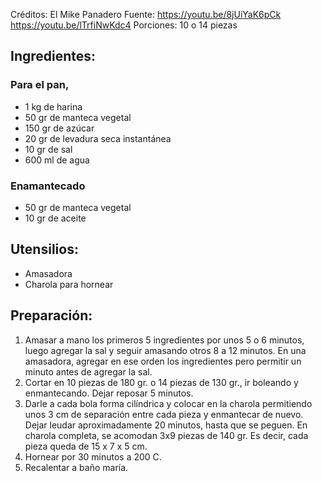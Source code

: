 
Créditos: El Mike Panadero
Fuente: https://youtu.be/8jUiYaK6pCk https://youtu.be/lTrfiNwKdc4
Porciones: 10 o 14 piezas

## Ingredientes:

### Para el pan,

- 1 kg de harina
- 50 gr de manteca vegetal
- 150 gr de azúcar
- 20 gr de levadura seca instantánea
- 10 gr de sal
- 600 ml de agua

### Enamantecado

- 50 gr de manteca vegetal
- 10 gr de aceite

## Utensilios:

- Amasadora
- Charola para hornear

## Preparación:

1. Amasar a mano los primeros 5 ingredientes por unos 5 o 6 minutos, luego agregar la sal y seguir amasando otros 8 a 12 minutos. En una amasadora, agregar en ese orden los ingredientes pero permitir un minuto antes de agregar la sal.
2. Cortar en 10 piezas de 180 gr. o 14 piezas de 130 gr., ir boleando y enmantecando. Dejar reposar 5 minutos.
3. Darle a cada bola forma cilíndrica y colocar en la charola permitiendo unos 3 cm de separación entre cada pieza y enmantecar de nuevo. Dejar leudar aproximadamente 20 minutos, hasta que se peguen. En charola completa, se acomodan 3x9 piezas de 140 gr. Es decir, cada pieza queda de 15 x 7 x 5 cm.
4. Hornear por 30 minutos a 200 C.
5. Recalentar a baño maría.
